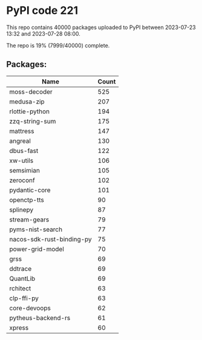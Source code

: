 # PyPI code 221

This repo contains 40000 packages uploaded to PyPI between 
2023-07-23 13:32 and 2023-07-28 08:00.

The repo is 19% (7999/40000) complete.

## Packages:

| Name  | Count |
| ----- | ----- |
| moss-decoder | 525 |
| medusa-zip | 207 |
| rlottie-python | 194 |
| zzq-string-sum | 175 |
| mattress | 147 |
| angreal | 130 |
| dbus-fast | 122 |
| xw-utils | 106 |
| semsimian | 105 |
| zeroconf | 102 |
| pydantic-core | 101 |
| openctp-tts | 90 |
| splinepy | 87 |
| stream-gears | 79 |
| pyms-nist-search | 77 |
| nacos-sdk-rust-binding-py | 75 |
| power-grid-model | 70 |
| grss | 69 |
| ddtrace | 69 |
| QuantLib | 69 |
| rchitect | 63 |
| clp-ffi-py | 63 |
| core-devoops | 62 |
| pytheus-backend-rs | 61 |
| xpress | 60 |


